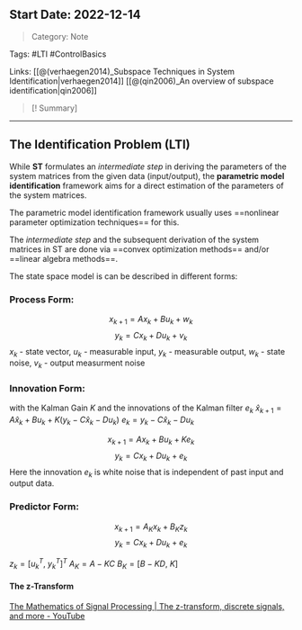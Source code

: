 ## Start Date: 2022-12-14

> Category: Note

Tags:
 #LTI
 #ControlBasics 

Links:
[[@(verhaegen2014)_Subspace Techniques in System Identification|verhaegen2014]]
[[@(qin2006)_An overview of subspace identification|qin2006]]

>[! Summary]
>

---
## The Identification Problem (LTI)

While **ST** formulates an *intermediate step* in deriving the parameters of the system matrices from the given data (input/output), the **parametric model identification** framework aims for a direct estimation of the parameters of the system matrices.

The parametric model identification framework usually uses ==nonlinear parameter optimization techniques== for this.

The *intermediate step* and the subsequent derivation of the system matrices in ST are done via ==convex optimization methods== and/or ==linear algebra methods==.

The state space model is can be described in different forms:

### Process Form:
$$x_{k+1}=Ax_{k}+Bu_{k}+w_{k}$$$$y_{k}=Cx_{k}+Du_{k}+v_{k}$$
$x_{k}$ - state vector,
$u_{k}$ - measurable input,
$y_{k}$ - measurable output,
$w_{k}$ - state noise,
$v_{k}$ - output measurment noise 

### Innovation Form:
with the Kalman Gain $K$ and the innovations of the Kalman filter $e_{k}$
$\hat{x}_{k+1}=A\hat{x}_{k}+Bu_{k}+K(y_{k}-C\hat{x}_{k}-Du_{k})$
$e_{k}=y_{k}-C\hat{x}_{k}-Du_{k}$

$$x_{k+1}=Ax_{k}+Bu_{k}+Ke_{k}$$
$$y_{k}=Cx_{k}+Du_{k}+e_{k}$$
Here the innovation $e_{k}$ is white noise that is independent of past input and output data.

### Predictor Form:
$$x_{k+1}=A_{K}x_{k}+B_{K}z_{k}$$
$$y_k=Cx_{k}+Du_{k}+e_{k}$$

$z_{k}=[u_{k}^{T},\ y_{k}^{T}]^{T}$
$A_{K}=A-KC$
$B_{K}=[B-KD,\ K]$


#### The z-Transform
[The Mathematics of Signal Processing | The z-transform, discrete signals, and more - YouTube](https://www.youtube.com/watch?v=hewTwm5P0Gg)





